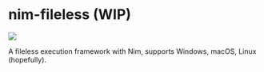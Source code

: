 nim-fileless (WIP)
===================


[![](https://img.shields.io/github/license/zer0pwned/nim-fileless)](https://github.com/zer0pwned/nim-fileless/blob/main/LICENSE)

A fileless execution framework with Nim, supports Windows, macOS, Linux
(hopefully). 

